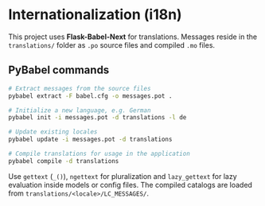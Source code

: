 # Internationalization (i18n)

This project uses **Flask-Babel-Next** for translations. Messages reside in the `translations/` folder as `.po` source files and compiled `.mo` files.

## PyBabel commands

```bash
# Extract messages from the source files
pybabel extract -F babel.cfg -o messages.pot .

# Initialize a new language, e.g. German
pybabel init -i messages.pot -d translations -l de

# Update existing locales
pybabel update -i messages.pot -d translations

# Compile translations for usage in the application
pybabel compile -d translations
```

Use `gettext` (`_()`), `ngettext` for pluralization and `lazy_gettext` for lazy evaluation inside models or config files. The compiled catalogs are loaded from `translations/<locale>/LC_MESSAGES/`.
